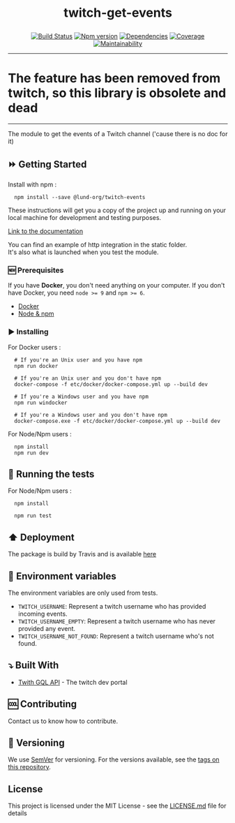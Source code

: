 <h1 align="center"><p>twitch-get-events</p></h1>
<center>

  [![Build Status](https://travis-ci.org/Lund-Org/twitch-get-events.svg?branch=master)](https://travis-ci.org/Lund-Org/twitch-get-events)
  [![Npm version](https://img.shields.io/npm/v/@lund-org/twitch-events.svg)](https://www.npmjs.com/package/@lund-org/twitch-events)
  [![Dependencies](https://img.shields.io/david/lund-org/twitch-get-events.svg)](https://github.com/lund-org/twitch-get-events/blob/master/package.json)
  [![Coverage](https://api.codeclimate.com/v1/badges/ae1f2d4ef820b5797908/test_coverage)](https://codeclimate.com/github/Lund-Org/twitch-get-events/test_coverage)
  [![Maintainability](https://api.codeclimate.com/v1/badges/ae1f2d4ef820b5797908/maintainability)](https://codeclimate.com/github/Lund-Org/twitch-get-events/maintainability)

</center>

---

# The feature has been removed from twitch, so this library is obsolete and dead

---

The module to get the events of a Twitch channel ('cause there is no doc for it)

## :fast_forward: Getting Started

Install with npm :

      npm install --save @lund-org/twitch-events

These instructions will get you a copy of the project up and running on your local machine for development and testing purposes.

[Link to the documentation](https://lund-org.github.io/twitch-get-events/index.html)

You can find an example of http integration in the static folder.	
It's also what is launched when you test the module.

### :new: Prerequisites

If you have **Docker**, you don't need anything on your computer.
If you don't have Docker, you need `node >= 9` and `npm >= 6`.

- [Docker](https://www.docker.com/)
- [Node & npm](https://nodejs.org/en/)

### :arrow_forward: Installing

For Docker users :

      # If you're an Unix user and you have npm
      npm run docker

      # If you're an Unix user and you don't have npm
      docker-compose -f etc/docker/docker-compose.yml up --build dev

      # If you're a Windows user and you have npm
      npm run windocker

      # If you're a Windows user and you don't have npm
      docker-compose.exe -f etc/docker/docker-compose.yml up --build dev

For Node/Npm users :

      npm install
      npm run dev

## :arrows_counterclockwise: Running the tests

For Node/Npm users :

      npm install

      npm run test

## :arrow_up: Deployment

The package is build by Travis and is available [here](https://www.npmjs.com/package/@lund-org/twitch-events)

## :wrench: Environment variables

The environment variables are only used from tests.

- `TWITCH_USERNAME`: Represent a twitch username who has provided incoming events.
- `TWITCH_USERNAME_EMPTY`: Represent a twitch username who has never provided any event.  
- `TWITCH_USERNAME_NOT_FOUND`: Represent a twitch username who's not found.

## :arrow_heading_down: Built With

* [Twith GQL API](https://dev.twitch.tv/) - The twitch dev portal

## :cool: Contributing

Contact us to know how to contribute.

## :1234: Versioning

We use [SemVer](http://semver.org/) for versioning. For the versions available, see the [tags on this repository](https://github.com/Lund-Org/twitch-get-events/tags).

## License

This project is licensed under the MIT License - see the [LICENSE.md](LICENSE.md) file for details
